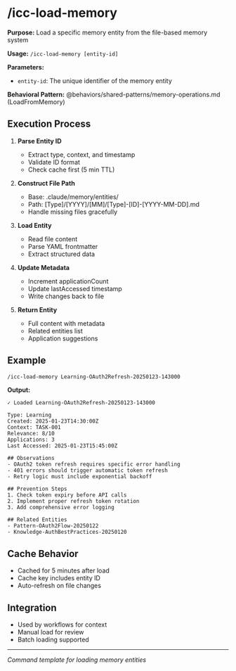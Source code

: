 # /icc-load-memory

**Purpose:** Load a specific memory entity from the file-based memory system

**Usage:** `/icc-load-memory [entity-id]`

**Parameters:**
- `entity-id`: The unique identifier of the memory entity

**Behavioral Pattern:** @behaviors/shared-patterns/memory-operations.md (LoadFromMemory)

## Execution Process

1. **Parse Entity ID**
   - Extract type, context, and timestamp
   - Validate ID format
   - Check cache first (5 min TTL)

2. **Construct File Path**
   - Base: .claude/memory/entities/
   - Path: [Type]/[YYYY]/[MM]/[Type]-[ID]-[YYYY-MM-DD].md
   - Handle missing files gracefully

3. **Load Entity**
   - Read file content
   - Parse YAML frontmatter
   - Extract structured data

4. **Update Metadata**
   - Increment applicationCount
   - Update lastAccessed timestamp
   - Write changes back to file

5. **Return Entity**
   - Full content with metadata
   - Related entities list
   - Application suggestions

## Example

```bash
/icc-load-memory Learning-OAuth2Refresh-20250123-143000
```

**Output:**
```
✓ Loaded Learning-OAuth2Refresh-20250123-143000

Type: Learning
Created: 2025-01-23T14:30:00Z
Context: TASK-001
Relevance: 8/10
Applications: 3
Last Accessed: 2025-01-23T15:45:00Z

## Observations
- OAuth2 token refresh requires specific error handling
- 401 errors should trigger automatic token refresh
- Retry logic must include exponential backoff

## Prevention Steps
1. Check token expiry before API calls
2. Implement proper refresh token rotation
3. Add comprehensive error logging

## Related Entities
- Pattern-OAuth2Flow-20250122
- Knowledge-AuthBestPractices-20250120
```

## Cache Behavior
- Cached for 5 minutes after load
- Cache key includes entity ID
- Auto-refresh on file changes

## Integration
- Used by workflows for context
- Manual load for review
- Batch loading supported

---
*Command template for loading memory entities*